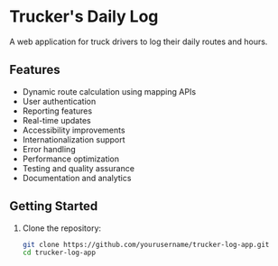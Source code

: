 # Trucker's Daily Log

A web application for truck drivers to log their daily routes and hours.

## Features

- Dynamic route calculation using mapping APIs
- User authentication
- Reporting features
- Real-time updates
- Accessibility improvements
- Internationalization support
- Error handling
- Performance optimization
- Testing and quality assurance
- Documentation and analytics

## Getting Started

1. Clone the repository:
   ```bash
   git clone https://github.com/yourusername/trucker-log-app.git
   cd trucker-log-app

